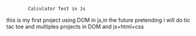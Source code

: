             Calculator Test in Js

this is my first project using DOM in js,in the future pretending i will do tic tac toe and multiples projects in DOM and js+html+css